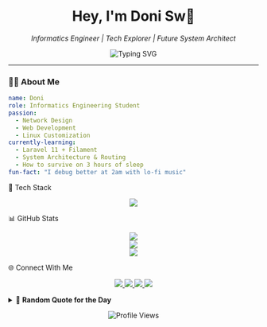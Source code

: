 <!-- HEADER -->
<h1 align="center">Hey, I'm Doni Sw👋</h1>
<p align="center">
  <i>Informatics Engineer | Tech Explorer | Future System Architect</i>
</p>

<p align="center">
  <img src="https://readme-typing-svg.herokuapp.com?font=Fira+Code&pause=1000&center=true&vCenter=true&width=435&lines=I+code+what+I+dream.;I+build+what+I+believe.;I+break+what+I+learn.;Welcome+to+my+GitHub!+👨‍💻" alt="Typing SVG" />
</p>


<hr />

<!-- ABOUT -->
### 👨‍💻 About Me

```yaml
name: Doni
role: Informatics Engineering Student
passion:
  - Network Design
  - Web Development
  - Linux Customization
currently-learning:
  - Laravel 11 + Filament
  - System Architecture & Routing
  - How to survive on 3 hours of sleep
fun-fact: "I debug better at 2am with lo-fi music"
```

<!-- TECH STACK -->
🧰 Tech Stack
<p align="center"> <img src="https://skillicons.dev/icons?i=php,laravel,js,nodejs,html,css,tailwind,bash,python,mysql,linux,vscode,github,git" /> </p>



📊 GitHub Stats
<p align="center"> <img src="https://github-readme-stats.vercel.app/api?username=donisettt&show_icons=true&theme=default&hide_title=true&hide_border=true&count_private=true" /> <br /> <img src="https://github-readme-streak-stats.herokuapp.com/?user=donisettt&theme=default" /> <br /> <img src="https://github-readme-stats.vercel.app/api/top-langs/?username=donisettt&layout=compact&theme=default" /> </p>


<!-- CONNECT -->
🌐 Connect With Me
<p align="center"> <a href="https://linkedin.com/in/doni-setiawan-wahyono" target="_blank"> <img src="https://img.shields.io/badge/LinkedIn-%230077B5.svg?style=flat&logo=linkedin&logoColor=white" /> </a> <a href="mailto:donisetiawanwahyono@gmail.com"> <img src="https://img.shields.io/badge/Email-D14836?style=flat&logo=gmail&logoColor=white" /> </a> <a href="https://instagram.com/dnisetyaw" target="_blank"> <img src="https://img.shields.io/badge/Instagram-E4405F?style=flat&logo=instagram&logoColor=white" /> </a> <a href="https://donisw.my.id" target="_blank"> <img src="https://img.shields.io/badge/Portfolio-000?style=flat&logo=firefox&logoColor=white" /> </a> </p>
<!-- FOOTER --> 
<details> <summary>📖 <b>Random Quote for the Day</b></summary> <blockquote> <p>"First, solve the problem. Then, write the code." – Doni Sw</p> </blockquote> </details> <p align="center"> <img src="https://komarev.com/ghpvc/?username=yourusername&style=flat&color=lightgrey" alt="Profile Views" /> </p>
